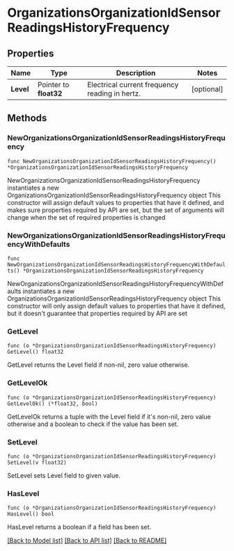 # OrganizationsOrganizationIdSensorReadingsHistoryFrequency

## Properties

Name | Type | Description | Notes
------------ | ------------- | ------------- | -------------
**Level** | Pointer to **float32** | Electrical current frequency reading in hertz. | [optional] 

## Methods

### NewOrganizationsOrganizationIdSensorReadingsHistoryFrequency

`func NewOrganizationsOrganizationIdSensorReadingsHistoryFrequency() *OrganizationsOrganizationIdSensorReadingsHistoryFrequency`

NewOrganizationsOrganizationIdSensorReadingsHistoryFrequency instantiates a new OrganizationsOrganizationIdSensorReadingsHistoryFrequency object
This constructor will assign default values to properties that have it defined,
and makes sure properties required by API are set, but the set of arguments
will change when the set of required properties is changed

### NewOrganizationsOrganizationIdSensorReadingsHistoryFrequencyWithDefaults

`func NewOrganizationsOrganizationIdSensorReadingsHistoryFrequencyWithDefaults() *OrganizationsOrganizationIdSensorReadingsHistoryFrequency`

NewOrganizationsOrganizationIdSensorReadingsHistoryFrequencyWithDefaults instantiates a new OrganizationsOrganizationIdSensorReadingsHistoryFrequency object
This constructor will only assign default values to properties that have it defined,
but it doesn't guarantee that properties required by API are set

### GetLevel

`func (o *OrganizationsOrganizationIdSensorReadingsHistoryFrequency) GetLevel() float32`

GetLevel returns the Level field if non-nil, zero value otherwise.

### GetLevelOk

`func (o *OrganizationsOrganizationIdSensorReadingsHistoryFrequency) GetLevelOk() (*float32, bool)`

GetLevelOk returns a tuple with the Level field if it's non-nil, zero value otherwise
and a boolean to check if the value has been set.

### SetLevel

`func (o *OrganizationsOrganizationIdSensorReadingsHistoryFrequency) SetLevel(v float32)`

SetLevel sets Level field to given value.

### HasLevel

`func (o *OrganizationsOrganizationIdSensorReadingsHistoryFrequency) HasLevel() bool`

HasLevel returns a boolean if a field has been set.


[[Back to Model list]](../README.md#documentation-for-models) [[Back to API list]](../README.md#documentation-for-api-endpoints) [[Back to README]](../README.md)



